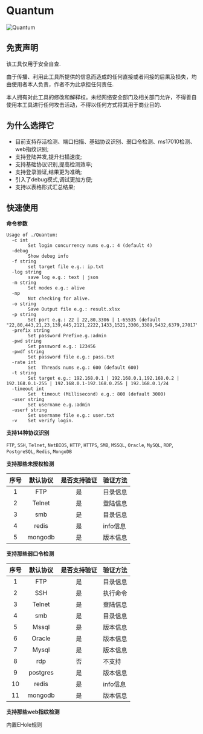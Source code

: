 # Quantum
![Quantum](https://socialify.git.ci/outmansec/Quantum/image?description=1&forks=1&issues=1&language=1&logo=https%3A%2F%2Fcdn.worldvectorlogo.com%2Flogos%2Fgo-8.svg&name=1&owner=1&pattern=Solid&pulls=1&stargazers=1&theme=Auto)

## 免责声明

该工具仅用于安全自查.

由于传播、利用此工具所提供的信息而造成的任何直接或者间接的后果及损失，均由使用者本人负责，作者不为此承担任何责任.

本人拥有对此工具的修改和解释权。未经网络安全部门及相关部门允许，不得善自使用本工具进行任何攻击活动，不得以任何方式将其用于商业目的.  

## 为什么选择它

- 目前支持存活检测、端口扫描、基础协议识别、弱口令检测、ms17010检测、web指纹识别;
- 支持登陆并发,提升扫描速度;
- 支持基础协议识别,提高检测效率;
- 支持登录验证,结果更为准确;
- 引入了debug模式,调试更加方便;
- 支持以表格形式汇总结果;
  
## 快速使用
[](https://github.com/outmansec/Quantum/assets/61048948/7c380e4a-c751-4abe-9b82-33580dd0b094)

**命令参数**

```
Usage of ./Quantum:
  -c int
    	Set login concurrency nums e.g.: 4 (default 4)
  -debug
    	Show debug info
  -f string
    	set target file e.g.: ip.txt
  -log string
    	save log e.g.: text | json
  -m string
    	Set modes e.g.: alive
  -np
    	Not checking for alive.
  -o string
    	Save Output file e.g.: result.xlsx
  -p string
    	Set port e.g.: 22 | 22,80,3306 | 1-65535 (default "22,80,443,21,23,139,445,2121,2222,1433,1521,3306,3389,5432,6379,27017")
  -prefix string
    	Set password Prefixe.g.:admin
  -pwd string
    	Set password e.g.: 123456
  -pwdf string
    	Set password file e.g.: pass.txt
  -rate int
    	Set  Threads nums e.g.: 600 (default 600)
  -t string
    	Set target e.g.: 192.168.0.1 | 192.168.0.1,192.168.0.2 | 192.168.0.1-255 | 192.168.0.1-192.168.0.255 | 192.168.0.1/24
  -timeout int
    	Set  timeout (Millisecond) e.g.: 800 (default 3000)
  -user string
    	Set username e.g.:admin
  -userf string
    	Set username file e.g.: user.txt
  -v	Set verify login.
```

**支持14种协议识别**

`FTP`, `SSH`, `Telnet`, `NetBIOS`, `HTTP`, `HTTPS`, `SMB`, `MSSQL`, `Oracle`, `MySQL`, `RDP`, `PostgreSQL`, `Redis`, `MongoDB`
  
**支持那些未授权检测**

| 序号  | 默认协议 | 是否支持验证 | 验证方法 |
| :------: | :------: | :------: | -------- |
|1|   FTP    | 是 | 目录信息 |
|2|     Telnet  | 是 | 登陆信息 |
|3|   smb  | 是 | 目录信息 |
|4|   redis   | 是 | info信息 |
|5|  mongodb  | 是 | 版本信息 |

**支持那些弱口令检测**

| 序号 | 默认协议 | 是否支持验证 | 验证方法 |
| :------: | :------: | :------: | -------- |
|1|    FTP    | 是 | 目录信息 |
|2|    SSH    | 是 | 执行命令 |
|3|    Telnet  | 是 | 登陆信息 |
|4|    smb    | 是 | 目录信息 |
|5|    Mssql   | 是 | 版本信息 |
|6|   Oracle  | 是 | 版本信息 |
|7|   Mysql   | 是 | 版本信息 |
|8|   rdp    | 否 | 不支持 |
|9|   postgres | 是 | 版本信息 |
|10|   redis   | 是 | info信息 |
|11|  mongodb  | 是 | 版本信息 |

**支持那些web指纹检测**

内置EHole规则





